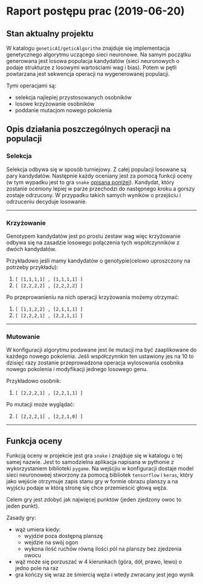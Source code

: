 # Raport postępu prac (2019-06-20)

## Stan aktualny projektu

W katalogu `geneticAI/geticAlgorithm` znajduje się implementacja genetycznego algorytmu uczącego sieci neuronowe. Na samym początku generowana jest losowa populacja kandydatów (sieci neuronowych o podaje strukturze z losowymi wartościami wag i bias). Potem w pętli powtarzana jest sekwencja operacji na wygenerowanej populacji.

Tymi operacjami są:
- selekcja najlepiej przystosowanych osobników
- losowe krzyżowanie osobników
- poddanie mutacjom nowego pokolenia

## Opis działania poszczególnych operacji na populacji

### Selekcja

Selekcja odbywa się w sposób turniejowy. Z całej populacji losowane są pary kandydatów. Następnie każdy oceniany jest za pomocą funkcji oceny (w tym wypadku jest to gra `snake` [opisana poniżej](#funkcja-oceny)). Kandydat, który zostanie oceniony lepiej w parze przechodzi do następnego kroku a gorszy zostaje odrzucony. W przypadku takich samych wyników o przejściu i odrzuceniu decyduje losowanie.

---

### Krzyżowanie

Genotypem kandydatów jest po prostu zestaw wag więc krzyżowanie odbywa się na zasadzie losowego połączenia tych współczynników z dwóch kandydatów.

Przykładowo jeśli mamy kandydatów o genotypie(celowo uproszczony na potrzeby przykładu):

1. `[ [1,1,1,1] , [1,1,1,1] ]`
2. `[ [2,2,2,2] , [2,2,2,2] ]`

Po przeprowanieniu na nich operacji krzyżowania możemy otrzymać:

1. `[ [1,1,2,2] , [2,1,1,1] ]`
2. `[ [2,2,2,1] , [2,2,1,1] ]`

---

### Mutowanie

W konfiguracji algorytmu podawane jest ile mutacji ma być zaaplikowane do każdego nowego pokolenia. Jeśli współczynnkin ten ustawiony jes na 10 to dzisięć razy zostanie przeprowadzona operacja wylosowania osobnika nowego pokolenia i modyfikacji jednego losowego genu.

Przykładowo osobnik:

1. `[ [2,2,2,1] , [2,2,1,1] ]`

Po mutacji może wyglądać:

2. `[ [2,2,2,1] , [2,2,1,0] ]`

---

## Funkcja oceny

Funkcją oceny w projekcie jest gra `snake` i znajduje się w katalogu o tej samej nazwie. Jest to samodzielna aplikacja napisana w pythonie z wykorzystaniem biblioteki `pygame`. Na wejścjiu w konfiguracji dostaje model sieci neuronoweej stworzony za pomocą bibliotek `tensorflow` i `keras`, który jako wejście otrzymuje zapis stanu gry w formie obrazu planszy a na wyjściu podaje w którą stronę się chce przemieścić głową węża.

Celem gry jest zdobyć jak najwięcej punktów (jeden zjedzony owoc to jeden punkt).

Zasady gry:
- wąż umiera kiedy:
  - wyjdzie poza dostępną planszę
  - wejdzie na swój ogon
  - wykona ilość ruchów równą ilości pól na planszy bez zjedzenia owocu
- wąż może się porzuszać w 4 kierunkach (góra, dół, prawo, lewo) o jedno pole na raz
- gra kończy się wraz ze śmiercią węża i wtedy zwracany jest jego wynik 